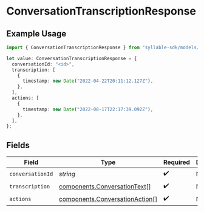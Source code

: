 # ConversationTranscriptionResponse

## Example Usage

```typescript
import { ConversationTranscriptionResponse } from "syllable-sdk/models/components";

let value: ConversationTranscriptionResponse = {
  conversationId: "<id>",
  transcription: [
    {
      timestamp: new Date("2022-04-22T20:11:12.127Z"),
    },
  ],
  actions: [
    {
      timestamp: new Date("2022-08-17T22:17:39.092Z"),
    },
  ],
};
```

## Fields

| Field                                                                            | Type                                                                             | Required                                                                         | Description                                                                      |
| -------------------------------------------------------------------------------- | -------------------------------------------------------------------------------- | -------------------------------------------------------------------------------- | -------------------------------------------------------------------------------- |
| `conversationId`                                                                 | *string*                                                                         | :heavy_check_mark:                                                               | N/A                                                                              |
| `transcription`                                                                  | [components.ConversationText](../../models/components/conversationtext.md)[]     | :heavy_check_mark:                                                               | N/A                                                                              |
| `actions`                                                                        | [components.ConversationAction](../../models/components/conversationaction.md)[] | :heavy_check_mark:                                                               | N/A                                                                              |